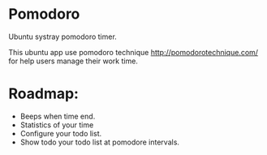 Pomodoro 
========
Ubuntu systray pomodoro timer. 

This ubuntu app use pomodoro technique http://pomodorotechnique.com/ for help users manage their work time.


Roadmap:
========
 - Beeps when time end.
 - Statistics of your time
 - Configure your todo list. 
 - Show todo your todo list at pomodore intervals.
 
